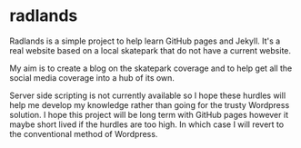 radlands
========

Radlands is a simple project to help learn GitHub pages and Jekyll. It's a real website based on a local skatepark that do not have a current website.

My aim is to create a blog on the skatepark coverage and to help get all the social media coverage into a hub of its own. 

Server side scripting is not currently available so I hope these hurdles will help me develop my knowledge rather than going for the trusty Wordpress solution. I hope this project will be long term with GitHub pages however it maybe short lived if the hurdles are too high. In which case I will revert to the conventional method of Wordpress.

